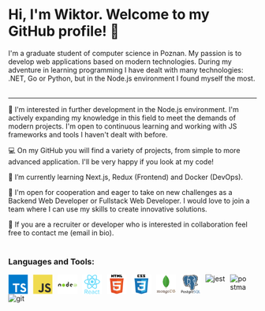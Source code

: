 <h1 style="font-size:28px">Hi, I'm Wiktor. Welcome to my GitHub profile! 👋</h1>

I'm a graduate student of computer science in Poznan. My passion is to develop web applications based on modern technologies. During my adventure in learning programming I have dealt with many technologies: .NET, Go or Python, but in the Node.js environment I found myself the most. <br> <br>

---

🚀 I'm interested in further development in the Node.js environment. I'm actively expanding my knowledge in this field to meet the demands of modern projects. I'm open to continuous learning and working with JS frameworks and tools I haven't dealt with before.

💻 On my GitHub you will find a variety of projects, from simple to more advanced application. I'll be very happy if you look at my code!

🌱 I’m currently learning Next.js, Redux (Frontend) and Docker (DevOps).

🤝 I'm open for cooperation and eager to take on new challenges as a Backend Web Developer or Fullstack Web Developer. I would love to join a team where I can use my skills to create innovative solutions.

💬 If you are a recruiter or developer who is interested in collaboration feel free to contact me (email in bio). <br> <br>

<h3 align="left">Languages and Tools:</h3>
<img align="left" src="https://raw.githubusercontent.com/devicons/devicon/master/icons/typescript/typescript-original.svg" alt="typescript" width="40" height="40" style="padding-right:10px;"/>
<img align="left" src="https://raw.githubusercontent.com/devicons/devicon/master/icons/javascript/javascript-original.svg" alt="javascript" width="40" height="40" style="padding-right:10px;"/> 
<img align="left" src="https://raw.githubusercontent.com/devicons/devicon/master/icons/nodejs/nodejs-original-wordmark.svg" alt="nodejs" width="40" height="40" style="padding-right:10px;"/>  
<img align="left" src="https://raw.githubusercontent.com/devicons/devicon/master/icons/react/react-original-wordmark.svg" alt="react" width="40" height="40" style="padding-right:10px;"/>  
<img align="left" src="https://raw.githubusercontent.com/devicons/devicon/master/icons/html5/html5-original-wordmark.svg" alt="html5" width="40" height="40" style="padding-right:10px;"/> 
<img align="left" src="https://raw.githubusercontent.com/devicons/devicon/master/icons/css3/css3-original-wordmark.svg" alt="css3" width="40" height="40" style="padding-right:10px;"/>  
<img align="left" src="https://raw.githubusercontent.com/devicons/devicon/master/icons/mongodb/mongodb-original-wordmark.svg" alt="mongodb" width="40" height="40" style="padding-right:10px;"/>  
<img align="left" src="https://raw.githubusercontent.com/devicons/devicon/master/icons/postgresql/postgresql-original-wordmark.svg" alt="postgresql" width="40" height="40" style="padding-right:10px;"/> 
<img align="left" src="https://www.vectorlogo.zone/logos/jestjsio/jestjsio-icon.svg" alt="jest" width="40" height="40" style="padding-right:10px;"/>  
<img align="left" src="https://www.vectorlogo.zone/logos/getpostman/getpostman-icon.svg" alt="postman" width="40" height="40" style="padding-right:10px;"/>  
<img align="left" src="https://www.vectorlogo.zone/logos/git-scm/git-scm-icon.svg" alt="git" width="40" height="40" style="padding-right:10px;" style="padding-right:10px;"/>


<!--
**victor-code19/victor-code19** is a ✨ _special_ ✨ repository because its `README.md` (this file) appears on your GitHub profile.

Here are some ideas to get you started:

- 🔭 I’m currently working on ...
- 🌱 I’m currently learning ...
- 👯 I’m looking to collaborate on ...
- 🤔 I’m looking for help with ...
- 💬 Ask me about ...
- 📫 How to reach me: ...
- 😄 Pronouns: ...
- ⚡ Fun fact: ...
-->
